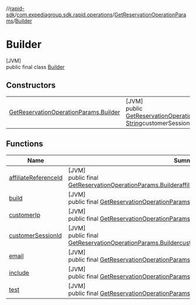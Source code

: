 //[rapid-sdk](../../../../index.md)/[com.expediagroup.sdk.rapid.operations](../../index.md)/[GetReservationOperationParams](../index.md)/[Builder](index.md)

# Builder

[JVM]\
public final class [Builder](index.md)

## Constructors

| | |
|---|---|
| [GetReservationOperationParams.Builder](-get-reservation-operation-params.-builder.md) | [JVM]<br>public [GetReservationOperationParams.Builder](index.md)[GetReservationOperationParams.Builder](-get-reservation-operation-params.-builder.md)([String](https://docs.oracle.com/javase/8/docs/api/java/lang/String.html)customerIp, [String](https://docs.oracle.com/javase/8/docs/api/java/lang/String.html)customerSessionId, [String](https://docs.oracle.com/javase/8/docs/api/java/lang/String.html)test, [String](https://docs.oracle.com/javase/8/docs/api/java/lang/String.html)affiliateReferenceId, [String](https://docs.oracle.com/javase/8/docs/api/java/lang/String.html)email, [List](https://docs.oracle.com/javase/8/docs/api/java/util/List.html)&lt;[String](https://docs.oracle.com/javase/8/docs/api/java/lang/String.html)&gt;include) |

## Functions

| Name | Summary |
|---|---|
| [affiliateReferenceId](affiliate-reference-id.md) | [JVM]<br>public final [GetReservationOperationParams.Builder](index.md)[affiliateReferenceId](affiliate-reference-id.md)([String](https://docs.oracle.com/javase/8/docs/api/java/lang/String.html)affiliateReferenceId) |
| [build](build.md) | [JVM]<br>public final [GetReservationOperationParams](../index.md)[build](build.md)() |
| [customerIp](customer-ip.md) | [JVM]<br>public final [GetReservationOperationParams.Builder](index.md)[customerIp](customer-ip.md)([String](https://docs.oracle.com/javase/8/docs/api/java/lang/String.html)customerIp) |
| [customerSessionId](customer-session-id.md) | [JVM]<br>public final [GetReservationOperationParams.Builder](index.md)[customerSessionId](customer-session-id.md)([String](https://docs.oracle.com/javase/8/docs/api/java/lang/String.html)customerSessionId) |
| [email](email.md) | [JVM]<br>public final [GetReservationOperationParams.Builder](index.md)[email](email.md)([String](https://docs.oracle.com/javase/8/docs/api/java/lang/String.html)email) |
| [include](include.md) | [JVM]<br>public final [GetReservationOperationParams.Builder](index.md)[include](include.md)([List](https://docs.oracle.com/javase/8/docs/api/java/util/List.html)&lt;[String](https://docs.oracle.com/javase/8/docs/api/java/lang/String.html)&gt;include) |
| [test](test.md) | [JVM]<br>public final [GetReservationOperationParams.Builder](index.md)[test](test.md)([String](https://docs.oracle.com/javase/8/docs/api/java/lang/String.html)test) |
